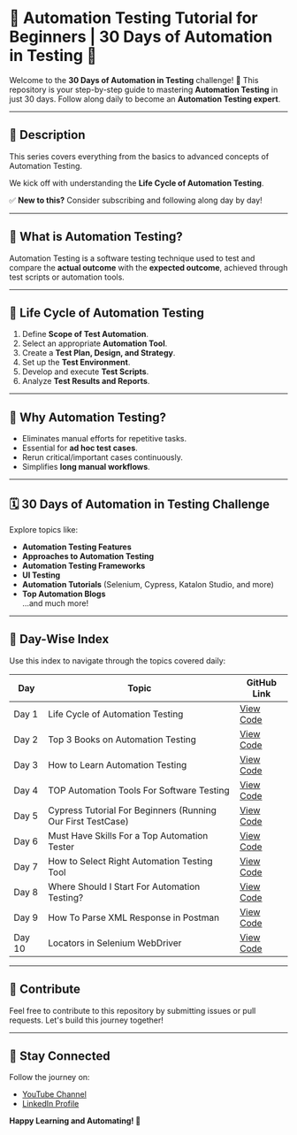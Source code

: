 # 🧪 Automation Testing Tutorial for Beginners | 30 Days of Automation in Testing 🚀

Welcome to the **30 Days of Automation in Testing** challenge! 🎉 This repository is your step-by-step guide to mastering **Automation Testing** in just 30 days. Follow along daily to become an **Automation Testing expert**.  

---

## 📖 **Description**

This series covers everything from the basics to advanced concepts of Automation Testing.  

We kick off with understanding the **Life Cycle of Automation Testing**.  

✅ **New to this?** Consider subscribing and following along day by day!

---

## 🚀 **What is Automation Testing?**

Automation Testing is a software testing technique used to test and compare the **actual outcome** with the **expected outcome**, achieved through test scripts or automation tools.

---

## 🚀 **Life Cycle of Automation Testing**

1. Define **Scope of Test Automation**.
2. Select an appropriate **Automation Tool**.
3. Create a **Test Plan, Design, and Strategy**.
4. Set up the **Test Environment**.
5. Develop and execute **Test Scripts**.
6. Analyze **Test Results and Reports**.

---

## 🚀 **Why Automation Testing?**

- Eliminates manual efforts for repetitive tasks.
- Essential for **ad hoc test cases**.
- Rerun critical/important cases continuously.
- Simplifies **long manual workflows**.

---

## 🗓️ **30 Days of Automation in Testing Challenge**

Explore topics like:
- **Automation Testing Features**
- **Approaches to Automation Testing**
- **Automation Testing Frameworks**
- **UI Testing**
- **Automation Tutorials** (Selenium, Cypress, Katalon Studio, and more)
- **Top Automation Blogs**  
…and much more!  

---

## 📑 **Day-Wise Index**  

Use this index to navigate through the topics covered daily:

| Day  | Topic                                                       | GitHub Link                                                                                                            |
|------|-------------------------------------------------------------|------------------------------------------------------------------------------------------------------------------------|
| Day 1| Life Cycle of Automation Testing                            | [View Code](https://github.com/Rupayan20/Automation-Testing-Tutorial/blob/main/life-cycle-of-automation-testing.txt)   |
| Day 2| Top 3 Books on Automation Testing                           | [View Code](https://github.com/Rupayan20/Automation-Testing-Tutorial/blob/main/top-books-automation-testing.txt)       |
| Day 3| How to Learn Automation Testing                             | [View Code](https://github.com/Rupayan20/Automation-Testing-Tutorial/blob/main/way-to-learn-automation.txt)            |
| Day 4| TOP Automation Tools For Software Testing                   | [View Code](https://github.com/Rupayan20/Automation-Testing-Tutorial/blob/main/automation-tool.txt)                    |
| Day 5| Cypress Tutorial For Beginners (Running Our First TestCase) | [View Code](https://github.com/Rupayan20/Automation-Testing-Tutorial/tree/main/Cypress)                                |
| Day 6| Must Have Skills For a Top Automation Tester                | [View Code](https://github.com/Rupayan20/Automation-Testing-Tutorial/blob/main/skills-for-automation.txt)              |
| Day 7| How to Select Right Automation Testing Tool                 | [View Code](https://github.com/Rupayan20/Automation-Testing-Tutorial/blob/main/select-automation-tool.txt)             |
| Day 8| Where Should I Start For Automation Testing?                | [View Code](https://github.com/Rupayan20/Automation-Testing-Tutorial/blob/main/platform-for-automation.txt)            |
| Day 9| How To Parse XML Response in Postman                        | [View Code](https://github.com/Rupayan20/Automation-Testing-Tutorial/blob/main/xml-response.txt)                       |
| Day 10| Locators in Selenium WebDriver                             | [View Code](https://github.com/Rupayan20/Automation-Testing-Tutorial/blob/main/locator-selenium.txt)                   |
---



## 🤝 **Contribute**

Feel free to contribute to this repository by submitting issues or pull requests. Let's build this journey together!  

---

## 🌟 **Stay Connected**

Follow the journey on:
-  [YouTube Channel](#https://www.youtube.com/@Im_rupuu) 
- [LinkedIn Profile](#https://www.linkedin.com/in/rupayan-dutta-064908195/) 

**Happy Learning and Automating! 🚀**
